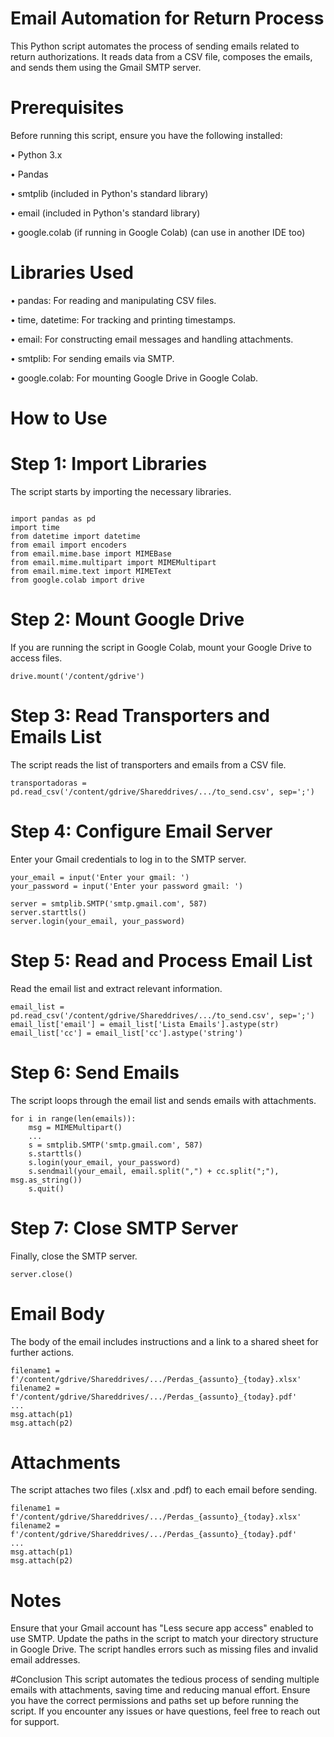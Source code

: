 # Email Automation for Return Process

This Python script automates the process of sending emails related to return authorizations. It reads data from a CSV file, composes the emails, and sends them using the Gmail SMTP server.

# Prerequisites

Before running this script, ensure you have the following installed:

  • Python 3.x
  
  • Pandas
  
  • smtplib (included in Python's standard library)
  
  • email (included in Python's standard library)
  
  • google.colab (if running in Google Colab) (can use in another IDE too)

# Libraries Used

• pandas: For reading and manipulating CSV files.

• time, datetime: For tracking and printing timestamps.

• email: For constructing email messages and handling attachments.

• smtplib: For sending emails via SMTP.

• google.colab: For mounting Google Drive in Google Colab.

# How to Use

# Step 1: Import Libraries
The script starts by importing the necessary libraries.

```

import pandas as pd
import time
from datetime import datetime
from email import encoders
from email.mime.base import MIMEBase
from email.mime.multipart import MIMEMultipart
from email.mime.text import MIMEText
from google.colab import drive

```
# Step 2: Mount Google Drive
If you are running the script in Google Colab, mount your Google Drive to access files.

```
drive.mount('/content/gdrive')

```

# Step 3: Read Transporters and Emails List
The script reads the list of transporters and emails from a CSV file.

```
transportadoras = pd.read_csv('/content/gdrive/Shareddrives/.../to_send.csv', sep=';')

```
# Step 4: Configure Email Server
Enter your Gmail credentials to log in to the SMTP server.

```
your_email = input('Enter your gmail: ')
your_password = input('Enter your password gmail: ')

server = smtplib.SMTP('smtp.gmail.com', 587)
server.starttls()
server.login(your_email, your_password)

```

# Step 5: Read and Process Email List
Read the email list and extract relevant information.

```
email_list = pd.read_csv('/content/gdrive/Shareddrives/.../to_send.csv', sep=';')
email_list['email'] = email_list['Lista Emails'].astype(str)
email_list['cc'] = email_list['cc'].astype('string')

```

# Step 6: Send Emails
The script loops through the email list and sends emails with attachments.

```
for i in range(len(emails)):
    msg = MIMEMultipart()
    ...
    s = smtplib.SMTP('smtp.gmail.com', 587)
    s.starttls()
    s.login(your_email, your_password)
    s.sendmail(your_email, email.split(",") + cc.split(";"), msg.as_string())
    s.quit()
```

# Step 7: Close SMTP Server
Finally, close the SMTP server.

```
server.close()

```

# Email Body
The body of the email includes instructions and a link to a shared sheet for further actions.

```
filename1 = f'/content/gdrive/Shareddrives/.../Perdas_{assunto}_{today}.xlsx'
filename2 = f'/content/gdrive/Shareddrives/.../Perdas_{assunto}_{today}.pdf'
...
msg.attach(p1)
msg.attach(p2)
```
# Attachments
The script attaches two files (.xlsx and .pdf) to each email before sending.

```
filename1 = f'/content/gdrive/Shareddrives/.../Perdas_{assunto}_{today}.xlsx'
filename2 = f'/content/gdrive/Shareddrives/.../Perdas_{assunto}_{today}.pdf'
...
msg.attach(p1)
msg.attach(p2)
```

# Notes
Ensure that your Gmail account has "Less secure app access" enabled to use SMTP.
Update the paths in the script to match your directory structure in Google Drive.
The script handles errors such as missing files and invalid email addresses.

#Conclusion
This script automates the tedious process of sending multiple emails with attachments, saving time and reducing manual effort. Ensure you have the correct permissions and paths set up before running the script. If you encounter any issues or have questions, feel free to reach out for support.
